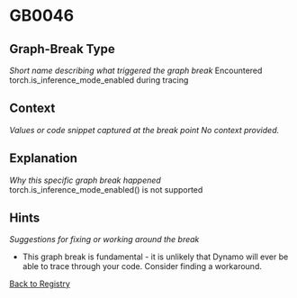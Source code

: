 # GB0046

## Graph-Break Type
*Short name describing what triggered the graph break*
Encountered torch.is_inference_mode_enabled during tracing

## Context
*Values or code snippet captured at the break point*
*No context provided.*

## Explanation
*Why this specific graph break happened*
torch.is_inference_mode_enabled() is not supported

## Hints
*Suggestions for fixing or working around the break*
- This graph break is fundamental - it is unlikely that Dynamo will ever be able to trace through your code. Consider finding a workaround.



[Back to Registry](../index.md)
